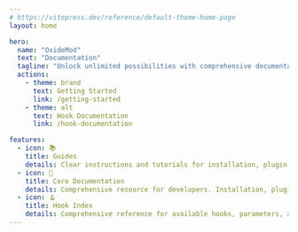 ```yaml
---
# https://vitepress.dev/reference/default-theme-home-page
layout: home

hero:
  name: "OxideMod"
  text: "Documentation"
  tagline: "Unlock unlimited possibilities with comprehensive documentation for customizing and enhancing server experiences."
  actions:
    - theme: brand
      text: Getting Started
      link: /getting-started
    - theme: alt
      text: Hook Documentation
      link: /hook-documentation

features:
  - icon: 📚
    title: Guides
    details: Clear instructions and tutorials for installation, plugin development, configuration, troubleshooting, and modding best practices.
  - icon: 📄
    title: Core Documentation
    details: Comprehensive resource for developers. Installation, plugin architecture, examples, troubleshooting, and community support.
  - icon: 🪝
    title: Hook Index
    details: Comprehensive reference for available hooks, parameters, and examples. Customize and enhance behavior efficiently.
---
```


